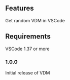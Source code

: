 
## Features

Get random VDM in VSCode

## Requirements

VSCode 1.37 or more

### 1.0.0

Initial release of VDM
